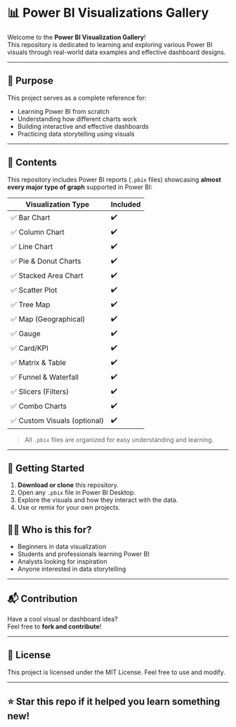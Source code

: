 # 📊 Power BI Visualizations Gallery

Welcome to the **Power BI Visualization Gallery**!  
This repository is dedicated to learning and exploring various Power BI visuals through real-world data examples and effective dashboard designs.

---

## 🎯 Purpose

This project serves as a complete reference for:
- Learning Power BI from scratch
- Understanding how different charts work
- Building interactive and effective dashboards
- Practicing data storytelling using visuals

---

## 📁 Contents

This repository includes Power BI reports (`.pbix` files) showcasing **almost every major type of graph** supported in Power BI:

| Visualization Type         | Included |
|----------------------------|----------|
| ✅ Bar Chart               | ✔️        |
| ✅ Column Chart            | ✔️        |
| ✅ Line Chart              | ✔️        |
| ✅ Pie & Donut Charts      | ✔️        |
| ✅ Stacked Area Chart      | ✔️        |
| ✅ Scatter Plot            | ✔️        |
| ✅ Tree Map                | ✔️        |
| ✅ Map (Geographical)      | ✔️        |
| ✅ Gauge                   | ✔️        |
| ✅ Card/KPI                | ✔️        |
| ✅ Matrix & Table          | ✔️        |
| ✅ Funnel & Waterfall      | ✔️        |
| ✅ Slicers (Filters)       | ✔️        |
| ✅ Combo Charts            | ✔️        |
| ✅ Custom Visuals (optional)| ✔️       |

> All `.pbix` files are organized for easy understanding and learning.

---

## 📌 Getting Started

1. **Download or clone** this repository.
2. Open any `.pbix` file in Power BI Desktop.
3. Explore the visuals and how they interact with the data.
4. Use or remix for your own projects.



## 🙋‍♂️ Who is this for?

- Beginners in data visualization
- Students and professionals learning Power BI
- Analysts looking for inspiration
- Anyone interested in data storytelling

---

## 📬 Contribution

Have a cool visual or dashboard idea?  
Feel free to **fork and contribute**!

---

## 🧠 License

This project is licensed under the MIT License. Feel free to use and modify.

---

## ⭐ Star this repo if it helped you learn something new!
